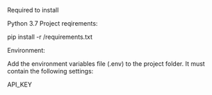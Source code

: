 Required to install

Python 3.7
Project reqirements:

pip install -r /requirements.txt

Environment:

Add the environment variables file (.env) to the project folder. It must contain the following settings:

API_KEY